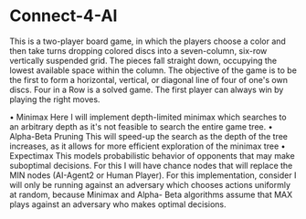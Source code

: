 # Connect-4-AI

This is a two-player board game, in which the players choose a color and then take turns dropping colored discs into a seven-column, six-row vertically suspended grid. The pieces fall straight down, occupying the lowest available space within the column. The objective of the game is to be the first to form a horizontal, vertical, or diagonal line of four of one's own discs. Four in a Row is a solved game. The first player can always win by playing the right moves.

• Minimax
    Here I will implement depth-limited minimax which searches to an arbitrary depth as it's not feasible to search the entire game tree.
• Alpha-Beta Pruning 
    This will speed-up the search as the depth of the tree increases, as it allows for more efficient exploration of the minimax tree
• Expectimax
    This models probabilistic behavior of opponents that may make suboptimal decisions. For this I will have chance nodes that will replace the MIN nodes (AI-Agent2 or
    Human Player). For this implementation, consider I will only be running against an adversary which chooses actions uniformly at random, because Minimax and Alpha-       Beta algorithms assume that MAX plays against an adversary who makes optimal decisions.
